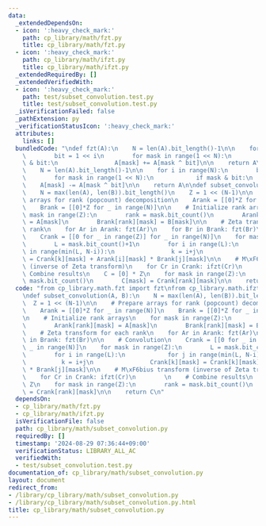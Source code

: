 ```yaml
---
data:
  _extendedDependsOn:
  - icon: ':heavy_check_mark:'
    path: cp_library/math/fzt.py
    title: cp_library/math/fzt.py
  - icon: ':heavy_check_mark:'
    path: cp_library/math/ifzt.py
    title: cp_library/math/ifzt.py
  _extendedRequiredBy: []
  _extendedVerifiedWith:
  - icon: ':heavy_check_mark:'
    path: test/subset_convolution.test.py
    title: test/subset_convolution.test.py
  _isVerificationFailed: false
  _pathExtension: py
  _verificationStatusIcon: ':heavy_check_mark:'
  attributes:
    links: []
  bundledCode: "\ndef fzt(A):\n    N = len(A).bit_length()-1\n\n    for i in range(N):\n\
    \        bit = 1 << i\n        for mask in range(1 << N):\n            if mask\
    \ & bit:\n                A[mask] += A[mask ^ bit]\n\n    return A\n\ndef ifzt(A):\n\
    \    N = len(A).bit_length()-1\n\n    for i in range(N):\n        bit = 1 << i\n\
    \        for mask in range(1 << N):\n            if mask & bit:\n            \
    \    A[mask] -= A[mask ^ bit]\n\n    return A\n\ndef subset_convolution(A, B):\n\
    \    N = max(len(A), len(B)).bit_length()\n    Z = 1 << (N-1)\n\n    # Prepare\
    \ arrays for rank (popcount) decomposition\n    Arank = [[0]*Z for _ in range(N)]\n\
    \    Brank = [[0]*Z for _ in range(N)]\n\n    # Initialize rank arrays\n    for\
    \ mask in range(Z):\n        rank = mask.bit_count()\n        Arank[rank][mask]\
    \ = A[mask]\n        Brank[rank][mask] = B[mask]\n\n    # Zeta transform for each\
    \ rank\n    for Ar in Arank: fzt(Ar)\n    for Br in Brank: fzt(Br)\n\n    # Convolution\n\
    \    Crank = [[0 for _ in range(Z)] for _ in range(N)]\n    for mask in range(Z):\n\
    \        L = mask.bit_count()+1\n        for i in range(L):\n            for j\
    \ in range(min(L, N-i)):\n                k = i+j\n                Crank[k][mask]\
    \ = Crank[k][mask] + Arank[i][mask] * Brank[j][mask]\n\n    # M\xF6bius transform\
    \ (inverse of Zeta transform)\n    for Cr in Crank: ifzt(Cr)\n        \n    #\
    \ Combine results\n    C = [0] * Z\n    for mask in range(Z):\n        rank =\
    \ mask.bit_count()\n        C[mask] = Crank[rank][mask]\n\n    return C\n"
  code: "from cp_library.math.fzt import fzt\nfrom cp_library.math.ifzt import ifzt\n\
    \ndef subset_convolution(A, B):\n    N = max(len(A), len(B)).bit_length()\n  \
    \  Z = 1 << (N-1)\n\n    # Prepare arrays for rank (popcount) decomposition\n\
    \    Arank = [[0]*Z for _ in range(N)]\n    Brank = [[0]*Z for _ in range(N)]\n\
    \n    # Initialize rank arrays\n    for mask in range(Z):\n        rank = mask.bit_count()\n\
    \        Arank[rank][mask] = A[mask]\n        Brank[rank][mask] = B[mask]\n\n\
    \    # Zeta transform for each rank\n    for Ar in Arank: fzt(Ar)\n    for Br\
    \ in Brank: fzt(Br)\n\n    # Convolution\n    Crank = [[0 for _ in range(Z)] for\
    \ _ in range(N)]\n    for mask in range(Z):\n        L = mask.bit_count()+1\n\
    \        for i in range(L):\n            for j in range(min(L, N-i)):\n      \
    \          k = i+j\n                Crank[k][mask] = Crank[k][mask] + Arank[i][mask]\
    \ * Brank[j][mask]\n\n    # M\xF6bius transform (inverse of Zeta transform)\n\
    \    for Cr in Crank: ifzt(Cr)\n        \n    # Combine results\n    C = [0] *\
    \ Z\n    for mask in range(Z):\n        rank = mask.bit_count()\n        C[mask]\
    \ = Crank[rank][mask]\n\n    return C\n"
  dependsOn:
  - cp_library/math/fzt.py
  - cp_library/math/ifzt.py
  isVerificationFile: false
  path: cp_library/math/subset_convolution.py
  requiredBy: []
  timestamp: '2024-08-29 07:36:44+09:00'
  verificationStatus: LIBRARY_ALL_AC
  verifiedWith:
  - test/subset_convolution.test.py
documentation_of: cp_library/math/subset_convolution.py
layout: document
redirect_from:
- /library/cp_library/math/subset_convolution.py
- /library/cp_library/math/subset_convolution.py.html
title: cp_library/math/subset_convolution.py
---
```

